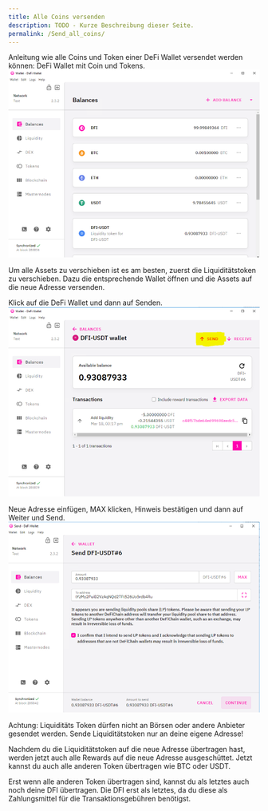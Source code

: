 ```yaml
---
title: Alle Coins versenden
description: TODO - Kurze Beschreibung dieser Seite.
permalink: /Send_all_coins/
---
```


Anleitung wie alle Coins und Token einer DeFi Wallet versendet werden können:
DeFi Wallet mit Coin und Tokens.
![DeFi Wallet mit Coin und Tokens](../media/sendallcoins_DE_01.png)

Um alle Assets zu verschieben ist es am besten, zuerst die Liquiditätstoken zu verschieben. Dazu die entsprechende Wallet öffnen und die Assets auf die neue Adresse versenden.

Klick auf die DeFi Wallet und dann auf Senden.
![Klick auf die DeFi Wallet und dann auf Senden](../media/sendallcoins_DE_02.png)

Neue Adresse einfügen, MAX klicken, Hinweis bestätigen und dann auf Weiter und Send.
![Neue Adresse einfügen, MAX klicken, Hinweis bestätigen und dann auf Weiter und Send](../media/sendallcoins_DE_03.png)

Achtung: Liquiditäts Token dürfen nicht an Börsen oder andere Anbieter gesendet werden. Sende Liquiditätstoken nur an deine eigene Adresse!

Nachdem du die Liquiditätstoken auf die neue Adresse übertragen hast, werden jetzt auch alle Rewards auf die neue Adresse ausgeschüttet. Jetzt kannst du auch alle anderen Token übertragen wie BTC oder USDT.

Erst wenn alle anderen Token übertragen sind, kannst du als letztes auch noch deine DFI übertragen. Die DFI erst als letztes, da du diese als Zahlungsmittel für die Transaktionsgebühren benötigst.
